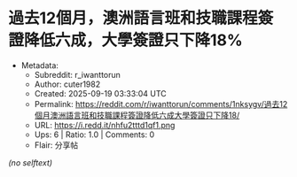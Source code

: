 # 過去12個月，澳洲語言班和技職課程簽證降低六成，大學簽證只下降18%

- Metadata:
  - Subreddit: r_iwanttorun
  - Author: cuter1982
  - Created: 2025-09-19 03:33:04 UTC
  - Permalink: https://reddit.com/r/iwanttorun/comments/1nksygv/過去12個月澳洲語言班和技職課程簽證降低六成大學簽證只下降18/
  - URL: https://i.redd.it/nhfu2tttd1qf1.png
  - Ups: 6 | Ratio: 1.0 | Comments: 0
  - Flair: 分享帖

_(no selftext)_
